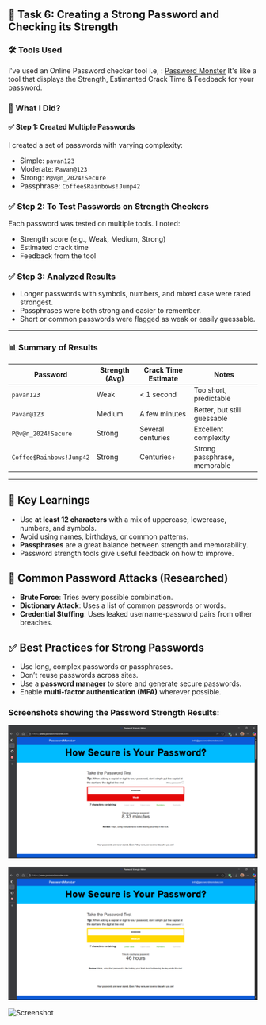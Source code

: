 ## 🔐 Task 6: Creating a Strong Password and Checking its Strength

### 🛠️ Tools Used
  I've used an Online Password checker tool i.e, : [Password Monster](https://www.passwordmonster.com)
  It's like a tool that displays the Strength, Estimanted Crack Time & Feedback for your password.

### 🧪 What I Did?

#### ✅ Step 1: Created Multiple Passwords
I created a set of passwords with varying complexity:
- Simple: `pavan123`
- Moderate: `Pavan@123`
- Strong: `P@v@n_2024!Secure`
- Passphrase: `Coffee$Rainbows!Jump42`

### ✅ Step 2: To Test Passwords on Strength Checkers
Each password was tested on multiple tools. I noted:
- Strength score (e.g., Weak, Medium, Strong)
- Estimated crack time
- Feedback from the tool

### ✅ Step 3: Analyzed Results
- Longer passwords with symbols, numbers, and mixed case were rated strongest.
- Passphrases were both strong and easier to remember.
- Short or common passwords were flagged as weak or easily guessable.

---

### 📊 Summary of Results

| Password               | Strength (Avg) | Crack Time Estimate     | Notes                             |
|------------------------|----------------|--------------------------|-----------------------------------|
| `pavan123`             | Weak           | < 1 second               | Too short, predictable            |
| `Pavan@123`            | Medium         | A few minutes            | Better, but still guessable       |
| `P@v@n_2024!Secure`    | Strong         | Several centuries        | Excellent complexity              |
| `Coffee$Rainbows!Jump42` | Strong       | Centuries+               | Strong passphrase, memorable      |

---

## 🧠 Key Learnings

- Use **at least 12 characters** with a mix of uppercase, lowercase, numbers, and symbols.
- Avoid using names, birthdays, or common patterns.
- **Passphrases** are a great balance between strength and memorability.
- Password strength tools give useful feedback on how to improve.

## 🔐 Common Password Attacks (Researched)

- **Brute Force**: Tries every possible combination.
- **Dictionary Attack**: Uses a list of common passwords or words.
- **Credential Stuffing**: Uses leaked username-password pairs from other breaches.

## ✅ Best Practices for Strong Passwords

- Use long, complex passwords or passphrases.
- Don’t reuse passwords across sites.
- Use a **password manager** to store and generate secure passwords.
- Enable **multi-factor authentication (MFA)** wherever possible.

### Screenshots showing the Password Strength Results:

![Screenshot](Weak-password.png)

![Screenshot](Medium-password.png)

![Screenshot](Very_Stron-password.png)
